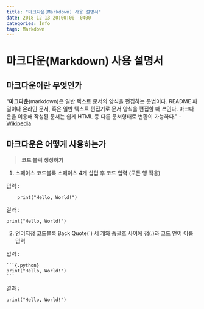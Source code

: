 ```yaml
---
title: "마크다운(Markdown) 사용 설명서"
date: 2018-12-13 20:00:00 -0400
categories: Info
tags: Markdown
---
```


# 마크다운(Markdown) 사용 설명서

## 마크다운이란 무엇인가

"__마크다운__(markdown)은 일반 텍스트 문서의 양식을 편집하는 문법이다. README 파일이나 온라인 문서, 혹은 일반 텍스트 편집기로 문서 양식을 편집할 때 쓰인다. 마크다운을 이용해 작성된 문서는 쉽게 HTML 등 다른 문서형태로 변환이 가능하다." - [Wikipedia](https://ko.wikipedia.org/wiki/%EB%A7%88%ED%81%AC%EB%8B%A4%EC%9A%B4)

## 마크다운은 어떻게 사용하는가

> __코드 블럭 생성하기__

1. 스페이스 코드블록
스페이스 4개 삽입 후 코드 입력 (모든 행 적용)

입력 :

~~~
    print("Hello, World!")
~~~

결과 :

    print("Hello, World!")

2. 언어지정 코드블록
Back Quote(\`) 세 개와 중괄호 사이에 점(.)과 코드 언어 이름 입력

입력 :

~~~
```{.python}
print("Hello, World!")
```
~~~

결과 :

```{.python}
print("Hello, World!")
```
